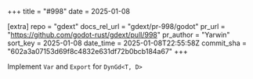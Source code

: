 +++
title = "#998"
date = 2025-01-08

[extra]
repo = "gdext"
docs_rel_url = "gdext/pr-998/godot"
pr_url = "https://github.com/godot-rust/gdext/pull/998"
pr_author = "Yarwin"
sort_key = 2025-01-08
date_time = 2025-01-08T22:55:58Z
commit_sha = "602a3a07153d69f8c4832e631df72b0bcb184a67"
+++

Implement `Var` and `Export` for `DynGd<T, D>`

